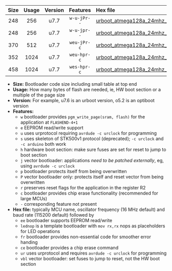 |Size|Usage|Version|Features|Hex file|
|:-:|:-:|:-:|:-:|:--|
|248|256|u7.7|`w-u-jPr--`|[urboot_atmega128a_24mhz_250000bps_lednop_ur_vbl.hex](https://raw.githubusercontent.com/stefanrueger/urboot.hex/main/mcus/atmega128a/fcpu_24mhz/250000_bps/urboot_atmega128a_24mhz_250000bps_lednop_ur_vbl.hex)|
|248|256|u7.7|`w-u-jpr--`|[urboot_atmega128a_24mhz_250000bps_lednop_fr_ur_vbl.hex](https://raw.githubusercontent.com/stefanrueger/urboot.hex/main/mcus/atmega128a/fcpu_24mhz/250000_bps/urboot_atmega128a_24mhz_250000bps_lednop_fr_ur_vbl.hex)|
|370|512|u7.7|`weu-jPr-c`|[urboot_atmega128a_24mhz_250000bps_ee_lednop_fr_ce_ur_vbl.hex](https://raw.githubusercontent.com/stefanrueger/urboot.hex/main/mcus/atmega128a/fcpu_24mhz/250000_bps/urboot_atmega128a_24mhz_250000bps_ee_lednop_fr_ce_ur_vbl.hex)|
|352|1024|u7.7|`weu-hpr-c`|[urboot_atmega128a_24mhz_250000bps_ee_lednop_fr_ce_ur.hex](https://raw.githubusercontent.com/stefanrueger/urboot.hex/main/mcus/atmega128a/fcpu_24mhz/250000_bps/urboot_atmega128a_24mhz_250000bps_ee_lednop_fr_ce_ur.hex)|
|458|1024|u7.7|`wes-hpr-c`|[urboot_atmega128a_24mhz_250000bps_ee_lednop_fr_ce.hex](https://raw.githubusercontent.com/stefanrueger/urboot.hex/main/mcus/atmega128a/fcpu_24mhz/250000_bps/urboot_atmega128a_24mhz_250000bps_ee_lednop_fr_ce.hex)|

- **Size:** Bootloader code size including small table at top end
- **Usage:** How many bytes of flash are needed, ie, HW boot section or a multiple of the page size
- **Version:** For example, u7.6 is an urboot version, o5.2 is an optiboot version
- **Features:**
  + `w` bootloader provides `pgm_write_page(sram, flash)` for the application at `FLASHEND-4+1`
  + `e` EEPROM read/write support
  + `u` uses urprotocol requiring `avrdude -c urclock` for programming
  + `s` uses skeleton of STK500v1 protocol (deprecated); `-c urclock` and `-c arduino` both work
  + `h` hardware boot section: make sure fuses are set for reset to jump to boot section
  + `j` vector bootloader: applications *need to be patched externally*, eg, using `avrdude -c urclock`
  + `p` bootloader protects itself from being overwritten
  + `P` vector bootloader only: protects itself and reset vector from being overwritten
  + `r` preserves reset flags for the application in the register R2
  + `c` bootloader provides chip erase functionality (recommended for large MCUs)
  + `-` corresponding feature not present
- **Hex file:** typically MCU name, oscillator frequency (16 MHz default) and baud rate (115200 default) followed by
  + `ee` bootloader supports EEPROM read/write
  + `lednop` is a template bootloader with `mov rx,rx` nops as placeholders for LED operations
  + `fr` bootloader provides non-essential code for smoother error handing
  + `ce` bootloader provides a chip erase command
  + `ur` uses urprotocol and requires `avrdude -c urclock` for programming
  + `vbl` vector bootloader: set fuses to jump to reset, not the HW boot section
